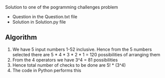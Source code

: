 Solution to one of the pogramming challenges problem
- Question in the Question.txt file
- Solution in Solution.py file

## Algorithm 
1. We have 5 input numbers 1-52 inclusive. Hence from the 5 numbers selected there are 5 * 4 * 3 * 2 * 1 = 120 possibilities of arranging them
2. From the 4 operators we have 3^4 = 81 possibilities
3. Hence total number of checks to be done are 5! * (3^4)
4. The code in Python performs this

